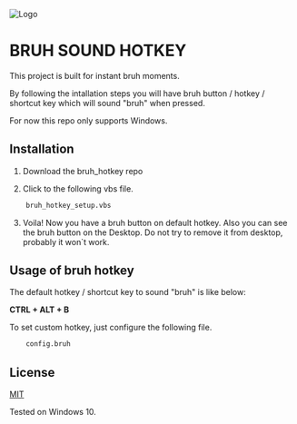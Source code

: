 
![Logo](https://i.kym-cdn.com/entries/icons/original/000/016/540/Bruh_meme_banner.jpg)


# BRUH SOUND HOTKEY

This project is built for instant bruh moments.

By following the intallation steps you will have bruh button / hotkey / shortcut key which will sound "bruh" when pressed.

For now this repo only supports Windows.
## Installation

1. Download the bruh_hotkey repo

2. Click to the following vbs file.

```bash
    bruh_hotkey_setup.vbs
```
3. Voila! Now you have a bruh button on default hotkey. Also you can see the bruh button on the Desktop. Do not try to remove it from desktop, probably it won`t work.

## Usage of bruh hotkey


The default hotkey / shortcut key to sound "bruh" is like below:


**CTRL + ALT + B**

To set custom hotkey, just configure the following file.


```bash
    config.bruh
```


## License

[MIT](https://choosealicense.com/licenses/mit/)

Tested on Windows 10.



